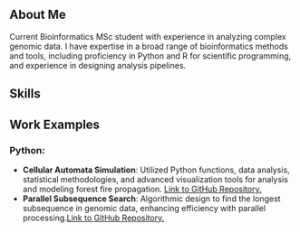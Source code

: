 ## About Me
Current Bioinformatics MSc student with experience in analyzing complex genomic data. I have expertise in a broad range of bioinformatics methods and tools, including proficiency in Python and R for scientific programming, and experience in designing analysis pipelines.

## Skills


## Work Examples

### Python:
* **Cellular Automata Simulation**: Utilized Python functions, data analysis, statistical methodologies, and advanced visualization tools for analysis and modeling forest fire propagation. [Link to GitHub Repository.](https://github.com/sapir-mardan/CellularAutomataFireModel)
* **Parallel Subsequence Search**: Algorithmic design to find the longest subsequence in genomic data, enhancing efficiency with parallel processing.[Link to GitHub Repository.](https://github.com/sapir-mardan/ParallelSubSearch/tree/main)



